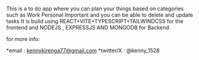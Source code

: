 This is a to do app where you can plan your things based on categories such as 
Work 
Personal 
Important 
and you can be able to delete and update tasks 
It is build using REACT+VITE+TYPESCRIPT+TAILWINDCSS for the frontend
and NODEJS , EXPRESSJS  AND MONGODB for Backend

for more info:

*email : kennykirenga77@gmail.com
*twitter/X : @kenny_1528